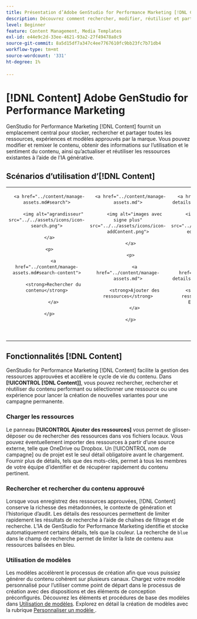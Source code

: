 ```yaml
---
title: Présentation d’Adobe GenStudio for Performance Marketing [!DNL Content]
description: Découvrez comment rechercher, modifier, réutiliser et partager des ressources approuvées par la marque dans un portail intuitif unique.
level: Beginner
feature: Content Management, Media Templates
exl-id: e44e9c2d-33ee-4621-93a2-27f49478a8c9
source-git-commit: 8a5d15df7a347c4ee7767610fc9bb23fc7b71db4
workflow-type: tm+mt
source-wordcount: '331'
ht-degree: 1%

---
```


# [!DNL Content] Adobe GenStudio for Performance Marketing

GenStudio for Performance Marketing [!DNL Content] fournit un emplacement central pour stocker, rechercher et partager toutes les ressources, expériences et modèles approuvés par la marque. Vous pouvez modifier et remixer le contenu, obtenir des informations sur l’utilisation et le sentiment du contenu, ainsi qu’actualiser et réutiliser les ressources existantes à l’aide de l’IA générative.

## Scénarios d’utilisation d’[!DNL Content] 

<table style="table-layout:fixed">

<tr style="border: 0;">

   <td align="center" valign="top" width="100">

      <a href="../content/manage-assets.md#search">

         <img alt="agrandisseur" src="../../assets/icons/icon-search.png">

      </a>

      <p>

         <a href="../content/manage-assets.md#search-content">

         <strong>Rechercher du contenu</strong>

         </a>

      </p>

   </td>

   <td align="center" valign="top" width="100">

      <a href="../content/manage-assets.md">

         <img alt="images avec signe plus" src="../../assets/icons/icon-addContent.png">

      </a>

      <p>

         <a href="../content/manage-assets.md">

         <strong>Ajouter des ressources</strong>

         </a>

      </p>

   </td>

   <td align="center" valign="top" width="100">

      <a href="../content/asset-details.md#edit-in-express">

         <img alt="Modifier dans Adobe Express" src="../../assets/icons/icon-editExpress.png">

      </a>

      <p>

         <a href="../content/asset-details.md#edit-in-express">

         <strong>Modification de ressources dans Adobe Express</strong>

         </a>

      </p>

   </td>

   <td align="center" valign="top" width="100">

      <a href="../content/customize-template.md">

         <img alt="boulon d&apos;allègement sur la ressource" src="../../assets/icons/icon-template.png">

      </a>

      <p>

         <a href="../content/customize-template.md">

         <strong>Personnaliser un modèle</strong>

         </a>

      </p>

   </td>

   <td align="center" valign="top" width="100">

      <a href="../content/use-templates.md">

         <img alt="boulon d&apos;allégement sur la ressource avec signe plus" src="../../assets/icons/icon-addTemplate.png">

      </a>

      <p>

         <a href="../content/use-templates.md#upload-a-template">

         <strong>Télécharger le modèle</strong>

         </a>

      </p>

   </td>

</tr>

</table>

## Fonctionnalités [!DNL Content]

GenStudio for Performance Marketing [!DNL Content] facilite la gestion des ressources approuvées et accélère le cycle de vie du contenu. Dans **[!UICONTROL [!DNL Content]]**, vous pouvez rechercher, rechercher et réutiliser du contenu performant ou sélectionner une ressource ou une expérience pour lancer la création de nouvelles variantes pour une campagne permanente.

### Charger les ressources

Le panneau **[!UICONTROL Ajouter des ressources]** vous permet de glisser-déposer ou de rechercher des ressources dans vos fichiers locaux. Vous pouvez éventuellement importer des ressources à partir d’une source externe, telle que OneDrive ou Dropbox. Un [!UICONTROL nom de campagne] ou de projet est le seul détail obligatoire avant le chargement. Fournir plus de détails, tels que des mots-clés, permet à tous les membres de votre équipe d’identifier et de récupérer rapidement du contenu pertinent.

### Rechercher et rechercher du contenu approuvé

Lorsque vous enregistrez des ressources approuvées, [!DNL Content] conserve la richesse des métadonnées, le contexte de génération et l’historique d’audit. Les détails des ressources permettent de limiter rapidement les résultats de recherche à l’aide de chaînes de filtrage et de recherche. L’IA de GenStudio for Performance Marketing identifie et stocke automatiquement certains détails, tels que la couleur. La recherche de `blue` dans le champ de recherche permet de limiter la liste de contenu aux ressources balisées en bleu.

### Utilisation de modèles

Les modèles accélèrent le processus de création afin que vous puissiez générer du contenu cohérent sur plusieurs canaux. Chargez votre modèle personnalisé pour l’utiliser comme point de départ dans le processus de création avec des dispositions et des éléments de conception préconfigurés. Découvrez les éléments et procédures de base des modèles dans [Utilisation de modèles](use-templates.md). Explorez en détail la création de modèles avec la rubrique [ Personnaliser un modèle ](customize-template.md).
